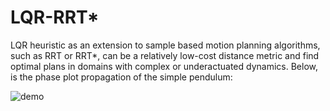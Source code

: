 # LQR-RRT*
LQR heuristic as an extension to sample based motion planning algorithms, such as RRT or  RRT*, can be a relatively low-cost distance metric and find optimal plans in domains with complex or underactuated dynamics. Below, is the phase plot propagation of the simple pendulum:

![demo](http://i58.photobucket.com/albums/g257/MahanFathi/pendrrt%202_zpsfekajg7i.gif)

